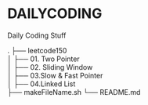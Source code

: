 # DAILYCODING

Daily Coding Stuff

.
├── leetcode150  
│ ├── 01. Two Pointer  
│ ├── 02. Sliding Window  
│ ├── 03.Slow & Fast Pointer  
│ ├── 04.Linked List  
├── makeFileName.sh
└── README.md
